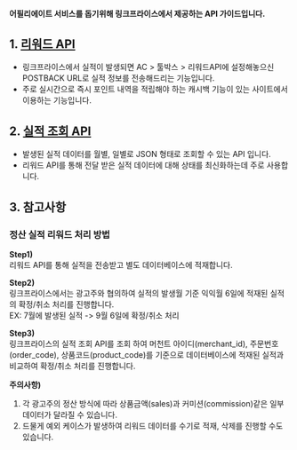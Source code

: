 #### 어필리에이트 서비스를 돕기위해 링크프라이스에서 제공하는 API 가이드입니다.



## 1. [리워드 API](https://github.com/linkprice/AffiliateSetup/blob/master/docs/%EB%A6%AC%EC%9B%8C%EB%93%9C_%EC%98%A4%ED%94%88_API.md)

* 링크프라이스에서 실적이 발생되면 AC > 툴박스 > 리워드API에 설정해놓으신 POSTBACK URL로 실적 정보를 전송해드리는 기능입니다.
* 주로 실시간으로 즉시 포인트 내역을 적립해야 하는 캐시백 기능이 있는 사이트에서 이용하는 기능입니다.



## 2. [실적 조회 API](https://github.com/linkprice/AffiliateSetup/blob/master/docs/%EC%8B%A4%EC%A0%81_%EC%A1%B0%ED%9A%8C_%EC%98%A4%ED%94%88_API_v1.6.md)

* 발생된 실적 데이터를 월별, 일별로 JSON 형태로 조회할 수 있는 API 입니다.
* 리워드 API를 통해 전달 받은 실적 데이터에 대해 상태를 최신화하는데 주로 사용합니다.



## 3. 참고사항

### 정산 실적 리워드 처리 방법
**Step1)**  
리워드 API를 통해 실적을 전송받고 별도 데이터베이스에 적재합니다.

**Step2)**  
링크프라이스에서는 광고주와 협의하여 실적의 발생월 기준 익익월 6일에 적재된 실적의 확정/취소 처리를 진행합니다.  
EX: 7월에 발생된 실적 -> 9월 6일에 확정/취소 처리

**Step3)**  
링크프라이스의 실적 조회 API를 조회 하여 머천트 아이디(merchant_id), 주문번호(order_code), 상품코드(product_code)를 기준으로
데이터베이스에 적재된 실적과 비교하여 확정/취소 처리를 진행합니다.

**주의사항)**
1. 각 광고주의 정산 방식에 따라 상품금액(sales)과 커미션(commission)같은 일부 데이터가 달라질 수 있습니다.
2. 드물게 예외 케이스가 발생하여 리워드 데이터를 수기로 적재, 삭제를 진행할 수도 있습니다.
